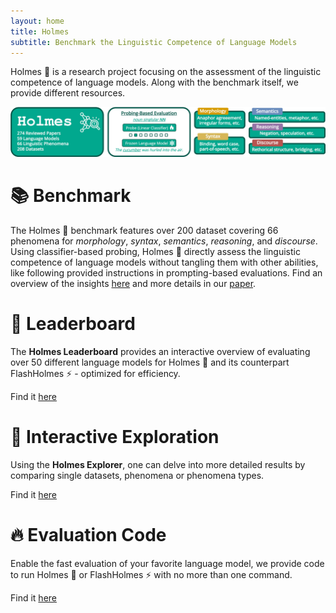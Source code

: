 ```yaml
---
layout: home
title: Holmes
subtitle: Benchmark the Linguistic Competence of Language Models
---
```


Holmes 🔎 is a research project focusing on the assessment of the linguistic competence of language models.
Along with the benchmark itself, we provide different resources.

![Drag Racing](assets/img/benchmark.jpg)

# 📚 Benchmark
The Holmes 🔎 benchmark features over 200 dataset covering 66 phenomena for *morphology*, *syntax*, *semantics*, *reasoning*, and *discourse*.
Using classifier-based probing, Holmes 🔎 directly assess the linguistic competence of language models without tangling them with other abilities, like following provided instructions in prompting-based evaluations.
Find an overview of the insights [here](https://holmes-benchmark.github.io/insights/) and more details in our [paper](todo).


# 🚀 Leaderboard
The **Holmes Leaderboard** provides an interactive overview of evaluating over 50 different language models for Holmes 🔎 and its counterpart FlashHolmes ⚡ - optimized for efficiency.

Find it [here](https://holmes-leaderboard.streamlit.app)

# 🔎 Interactive Exploration
Using the **Holmes Explorer**, one can delve into more detailed results by comparing single datasets, phenomena or phenomena types.

Find it [here](https://holmes-explorer.streamlit.app)

# 🔥 Evaluation Code
Enable the fast evaluation of your favorite language model, we provide code to run Holmes 🔎 or FlashHolmes ⚡ with no more than one command.

Find it  [here](https://github.com/Holmes-Benchmark/holmes-evaluation)
